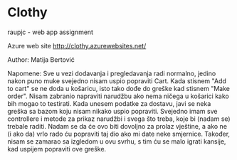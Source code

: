 # Clothy
raupjc - web app assignment

Azure web site http://clothy.azurewebsites.net/

Author: Matija Bertović

Napomene: Sve u vezi dodavanja i pregledavanja radi normalno, jedino nakon puno muke svejedno nisam uspio popraviti Cart.
          Kada stisnem "Add to cart" se ne doda u košaricu, isto tako dođe do greške kad stisnem "Make order". Nisam zabranio
          napraviti narudžbu ako nema ničega u košarici kako bih mogao to testirati. Kada unesem podatke za dostavu, javi se
          neka greška sa bazom koju nisam nikako uspio popraviti. Svejedno imam sve controllere i metode za prikaz narudžbi
          i svega što treba, koje bi (nadam se) trebale raditi. Nadam se da će ovo biti dovoljno za prolaz vještine, a ako ne
          (i ako da) vrlo rado ću popraviti taj dio ako mi date neke smjernice. Također, nisam se zamarao sa izgledom u ovu 
          svrhu, s tim ću se malo igrati kansije, kad uspijem popraviti ove greške.
